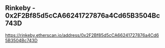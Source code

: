 ## Rinkeby - 0x2F2Bf85d5cCA66241727876a4Cd65B3504Bc743D

https://rinkeby.etherscan.io/address/0x2F2Bf85d5cCA66241727876a4Cd65B3504Bc743D
